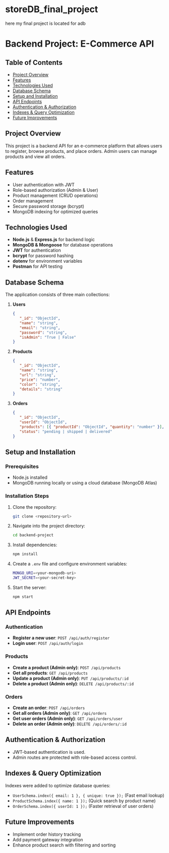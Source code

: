 # storeDB_final_project
here my final project is located for adb

# Backend Project: E-Commerce API

## Table of Contents
- [Project Overview](#project-overview)
- [Features](#features)
- [Technologies Used](#technologies-used)
- [Database Schema](#database-schema)
- [Setup and Installation](#setup-and-installation)
- [API Endpoints](#api-endpoints)
- [Authentication & Authorization](#authentication--authorization)
- [Indexes & Query Optimization](#indexes--query-optimization)
- [Future Improvements](#future-improvements)

## Project Overview
This project is a backend API for an e-commerce platform that allows users to register, browse products, and place orders. Admin users can manage products and view all orders.

## Features
- User authentication with JWT
- Role-based authorization (Admin & User)
- Product management (CRUD operations)
- Order management
- Secure password storage (bcrypt)
- MongoDB indexing for optimized queries

## Technologies Used
- **Node.js** & **Express.js** for backend logic
- **MongoDB & Mongoose** for database operations
- **JWT** for authentication
- **bcrypt** for password hashing
- **dotenv** for environment variables
- **Postman** for API testing

## Database Schema
The application consists of three main collections:
1. **Users**
   ```json
   {
      "_id": "ObjectId",
      "name": "string",
      "email": "string",
      "password": "string",
      "isAdmin": "True | False"
   }
   ```
2. **Products**
   ```json
   {
      "_id": "ObjectId",
      "name": "string",
      "url": "string",
      "price": "number",
      "color": "string",
      "details": "string"
   }
   ```
3. **Orders**
   ```json
   {
      "_id": "ObjectId",
      "userId": "ObjectId",
      "products": [{ "productId": "ObjectId", "quantity": "number" }],
      "status": "pending | shipped | delivered"
   }
   ```

## Setup and Installation
### Prerequisites
- Node.js installed
- MongoDB running locally or using a cloud database (MongoDB Atlas)

### Installation Steps
1. Clone the repository:
   ```sh
   git clone <repository-url>
   ```
2. Navigate into the project directory:
   ```sh
   cd backend-project
   ```
3. Install dependencies:
   ```sh
   npm install
   ```
4. Create a `.env` file and configure environment variables:
   ```sh
   MONGO_URI=<your-mongodb-uri>
   JWT_SECRET=<your-secret-key>
   ```
5. Start the server:
   ```sh
   npm start
   ```

## API Endpoints
### Authentication
- **Register a new user**: `POST /api/auth/register`
- **Login user**: `POST /api/auth/login`

### Products
- **Create a product (Admin only)**: `POST /api/products`
- **Get all products**: `GET /api/products`
- **Update a product (Admin only)**: `PUT /api/products/:id`
- **Delete a product (Admin only)**: `DELETE /api/products/:id`

### Orders
- **Create an order**: `POST /api/orders`
- **Get all orders (Admin only)**: `GET /api/orders`
- **Get user orders (Admin only)**: `GET /api/orders/user`
- **Delete an order (Admin only)**: `DELETE /api/orders/:id`

## Authentication & Authorization
- JWT-based authentication is used.
- Admin routes are protected with role-based access control.

## Indexes & Query Optimization
Indexes were added to optimize database queries:
- `UserSchema.index({ email: 1 }, { unique: true });` (Fast email lookup)
- `ProductSchema.index({ name: 1 });` (Quick search by product name)
- `OrderSchema.index({ userId: 1 });` (Faster retrieval of user orders)

## Future Improvements
- Implement order history tracking
- Add payment gateway integration
- Enhance product search with filtering and sorting

